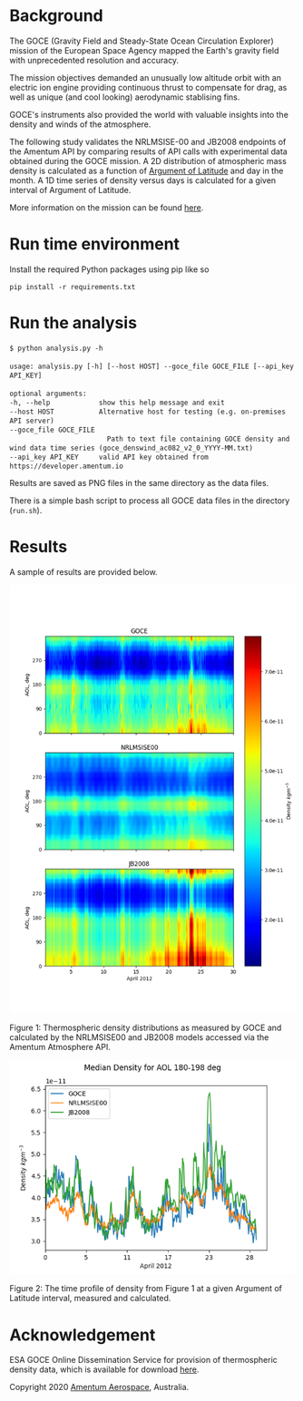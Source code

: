 # Background

The GOCE (Gravity Field and Steady-State Ocean Circulation Explorer) mission of the European Space Agency mapped the Earth's gravity field with unprecedented resolution and accuracy. 

The mission objectives demanded an unusually low altitude orbit with an electric ion engine providing continuous thrust to compensate for drag, as well as unique (and cool looking) aerodynamic stablising fins.

GOCE's instruments also provided the world with valuable insights into the density and winds of the atmosphere. 

The following study validates the NRLMSISE-00 and JB2008 endpoints of the Amentum API by comparing results of API calls with experimental data obtained during the GOCE mission. A 2D distribution of atmospheric mass density is calculated as a function of [Argument of Latitude](https://en.wikipedia.org/wiki/Argument_of_latitude) and day in the month. A 1D time series of density versus days is calculated for a given interval of Argument of Latitude.

More information on the mission can be found [here](https://earth.esa.int/web/guest/missions/esa-eo-missions/goce/mission-summary). 

# Run time environment

Install the required Python packages using pip like so

    pip install -r requirements.txt 

# Run the analysis

    $ python analysis.py -h
            
    usage: analysis.py [-h] [--host HOST] --goce_file GOCE_FILE [--api_key API_KEY]

    optional arguments:
    -h, --help            show this help message and exit
    --host HOST           Alternative host for testing (e.g. on-premises API server)
    --goce_file GOCE_FILE
                            Path to text file containing GOCE density and wind data time series (goce_denswind_ac082_v2_0_YYYY-MM.txt)
    --api_key API_KEY     valid API key obtained from https://developer.amentum.io


Results are saved as PNG files in the same directory as the data files. 

There is a simple bash script to process all GOCE data files in the directory (`run.sh`).
    
# Results

A sample of results are provided below.


![](./goce_denswind_ac082_v2_0_2012-04_cont.png)

Figure 1: Thermospheric density distributions as measured by GOCE and calculated by the NRLMSISE00 and JB2008 models accessed via the Amentum Atmosphere API.

![](./goce_denswind_ac082_v2_0_2012-04_prof.png)

Figure 2: The time profile of density from Figure 1 at a given Argument of Latitude interval, measured and calculated.

# Acknowledgement 

ESA GOCE Online Dissemination Service for provision of thermospheric density data, which is available for download [here](https://earth.esa.int/web/guest/missions/esa-operational-missions/goce/goce-thermospheric-data).

Copyright 2020 [Amentum Aerospace](https://amentum.space), Australia.
